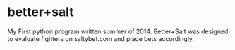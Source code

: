 # better+salt

My First python program written summer of 2014. Better+Salt was designed to evaluate fighters on saltybet.com and place bets accordingly.

